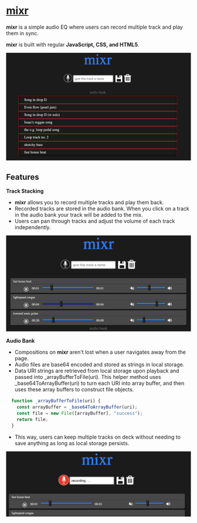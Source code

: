 # [mixr](https://campbelloleson.github.io/mixr-live/)

**mixr** is a simple audio EQ where users can record multiple track and play them in sync.

**mixr** is built with regular **JavaScript, CSS, and HTML5**.

![Home Page](./screenshots/home.png)

## Features

   **Track Stacking**
   
- **mixr** allows you to record multiple tracks and play them back. 
- Recorded tracks are stored in the audio bank. When you click on a track in the audio bank your track will be added to the mix.
- Users can pan through tracks and adjust the volume of each track independently.

![Mix](./screenshots/mix.png)

   **Audio Bank**
   
- Compositions on **mixr** aren't lost when a user navigates away from the page. 
- Audio files are base64 encoded and stored as strings in local storage.
- Data URI strings are retrieved from local storage upon playback and passed into _arrayBufferToFile(uri).
This helper method uses _base64ToArrayBuffer(uri) to turn each URI into array buffer, and then uses these array buffers to construct file objects.
``` javascript
  function _arrayBufferToFile(uri) {
    const arrayBuffer = _base64ToArrayBuffer(uri);
    const file = new File([arrayBuffer], "success");
    return file;
  }
```
- This way, users can keep multiple tracks on deck without needing to save anything as long as local storage persists. 

![Mix](./screenshots/record.png)

